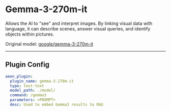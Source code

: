 # Gemma-3-270m-it

Allows the AI to "see" and interpret images. By linking visual data with language, it can describe scenes, answer visual queries, and identify objects within pictures.

Original model: [google/gemma-3-270m-it](https://huggingface.co/google/gemma-3-270m-it)

---
## Plugin Config
```yaml
aeon_plugin:
  plugin_name: gemma-3-270m-it
  type: text-text
  model_path: ./model/
  command: /gemma3
  parameters: <PROMPT>
  desc: Used to embed Gemma3 results to RAG
```


